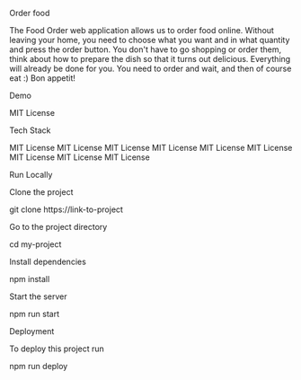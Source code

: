 
Order food

The Food Order web application allows us to order food online. Without leaving your home, you need to choose what you want and in what quantity and press the order button. You don't have to go shopping or order them, think about how to prepare the dish so that it turns out delicious. Everything will already be done for you. You need to order and wait, and then of course eat :) Bon appetit!

Demo

MIT License

Tech Stack

MIT License MIT License MIT License MIT License MIT License MIT License MIT License MIT License MIT License

Run Locally

Clone the project

  git clone https://link-to-project
  
Go to the project directory

  cd my-project
  
Install dependencies

  npm install
  
Start the server

  npm run start
  
Deployment

To deploy this project run

npm run deploy
